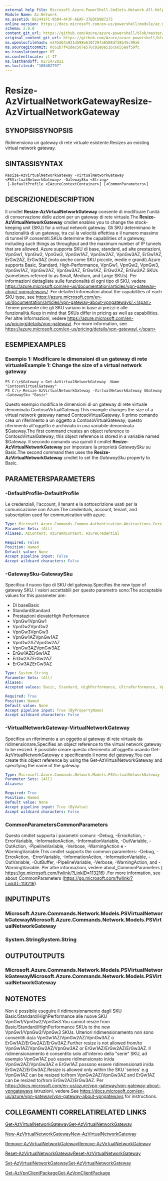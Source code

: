 ```yaml
---
external help file: Microsoft.Azure.PowerShell.Cmdlets.Network.dll-Help.xml
Module Name: Az.Network
ms.assetid: DE2441FC-9504-4F3F-AEAF-37EDCD9B7275
online version: https://docs.microsoft.com/en-us/powershell/module/az.network/resize-azvirtualnetworkgateway
schema: 2.0.0
content_git_url: https://github.com/Azure/azure-powershell/blob/master/src/Network/Network/help/Resize-AzVirtualNetworkGateway.md
original_content_git_url: https://github.com/Azure/azure-powershell/blob/master/src/Network/Network/help/Resize-AzVirtualNetworkGateway.md
ms.openlocfilehash: e345d64a921d598e610f297a0508df58b45c99a6
ms.sourcegitcommit: 0c61b7f42dec507e576c92e0a516c6655e9f50fc
ms.translationtype: MT
ms.contentlocale: it-IT
ms.lasthandoff: 02/14/2021
ms.locfileid: "100402797"
---
```

# <span data-ttu-id="cf27a-101">Resize-AzVirtualNetworkGateway</span><span class="sxs-lookup"><span data-stu-id="cf27a-101">Resize-AzVirtualNetworkGateway</span></span>

## <span data-ttu-id="cf27a-102">SYNOPSIS</span><span class="sxs-lookup"><span data-stu-id="cf27a-102">SYNOPSIS</span></span>
<span data-ttu-id="cf27a-103">Ridimensiona un gateway di rete virtuale esistente.</span><span class="sxs-lookup"><span data-stu-id="cf27a-103">Resizes an existing virtual network gateway.</span></span>

## <span data-ttu-id="cf27a-104">SINTASSI</span><span class="sxs-lookup"><span data-stu-id="cf27a-104">SYNTAX</span></span>

```
Resize-AzVirtualNetworkGateway -VirtualNetworkGateway <PSVirtualNetworkGateway> -GatewaySku <String>
 [-DefaultProfile <IAzureContextContainer>] [<CommonParameters>]
```

## <span data-ttu-id="cf27a-105">DESCRIZIONE</span><span class="sxs-lookup"><span data-stu-id="cf27a-105">DESCRIPTION</span></span>
<span data-ttu-id="cf27a-106">Il cmdlet **Resize-AzVirtualNetworkGateway** consente di modificare l'unità di conservazione delle azioni per un gateway di rete virtuale.</span><span class="sxs-lookup"><span data-stu-id="cf27a-106">The **Resize-AzVirtualNetworkGateway** cmdlet enables you to change the stock-keeping unit (SKU) for a virtual network gateway.</span></span>
<span data-ttu-id="cf27a-107">Gli SKU determinano le funzionalità di un gateway, tra cui la velocità effettiva e il numero massimo di tunnel IP consentiti.</span><span class="sxs-lookup"><span data-stu-id="cf27a-107">SKUs determine the capabilities of a gateway, including such things as throughput and the maximum number of IP tunnels that are allowed.</span></span>
<span data-ttu-id="cf27a-108">Azure supporta SKU di base, standard, ad alte prestazioni, VpnGw1, VpnGw2, VpnGw3, VpnGw1AZ, VpnGw2AZ, VpnGw3AZ, ErGw1AZ, ErGw2AZ, ErGw3AZ (noto anche come SKU piccole, medie e grandi).</span><span class="sxs-lookup"><span data-stu-id="cf27a-108">Azure supports Basic, Standard, High-Performance, VpnGw1, VpnGw2, VpnGw3, VpnGw1AZ, VpnGw2AZ, VpnGw3AZ, ErGw1AZ, ErGw2AZ, ErGw3AZ SKUs (sometimes referred to as Small, Medium, and Large SKUs).</span></span>
<span data-ttu-id="cf27a-109">Per informazioni dettagliate sulle funzionalità di ogni tipo di SKU, vedere https://azure.microsoft.com/en-us/documentation/articles/vpn-gateway-about-vpngateways/ .</span><span class="sxs-lookup"><span data-stu-id="cf27a-109">For detailed information about the capabilities of each SKU type, see https://azure.microsoft.com/en-us/documentation/articles/vpn-gateway-about-vpngateways/.</span></span>
<span data-ttu-id="cf27a-110">Tenere presente che gli SKU variano in base ai prezzi e alle funzionalità.</span><span class="sxs-lookup"><span data-stu-id="cf27a-110">Keep in mind that SKUs differ in pricing as well as capabilities.</span></span>
<span data-ttu-id="cf27a-111">Per altre informazioni, vedere https://azure.microsoft.com/en-us/pricing/details/vpn-gateway/ .</span><span class="sxs-lookup"><span data-stu-id="cf27a-111">For more information, see https://azure.microsoft.com/en-us/pricing/details/vpn-gateway/.</span></span>

## <span data-ttu-id="cf27a-112">ESEMPI</span><span class="sxs-lookup"><span data-stu-id="cf27a-112">EXAMPLES</span></span>

### <span data-ttu-id="cf27a-113">Esempio 1: Modificare le dimensioni di un gateway di rete virtuale</span><span class="sxs-lookup"><span data-stu-id="cf27a-113">Example 1: Change the size of a virtual network gateway</span></span>
```
PS C:\>$Gateway = Get-AzVirtualNetworkGateway -Name "ContosoVirtualGateway"
PS C:\> Resize-AzVirtualNetworkGateway -VirtualNetworkGateway $Gateway -GatewaySku "Basic"
```

<span data-ttu-id="cf27a-114">Questo esempio modifica le dimensioni di un gateway di rete virtuale denominato ContosoVirtualGateway.</span><span class="sxs-lookup"><span data-stu-id="cf27a-114">This example changes the size of a virtual network gateway named ContosoVirtualGateway.</span></span>
<span data-ttu-id="cf27a-115">Il primo comando crea un riferimento a un oggetto a ContosoVirtualGateway; questo riferimento all'oggetto è archiviato in una variabile denominata $Gateway.</span><span class="sxs-lookup"><span data-stu-id="cf27a-115">The first command creates an object reference to ContosoVirtualGateway; this object reference is stored in a variable named $Gateway.</span></span>
<span data-ttu-id="cf27a-116">Il secondo comando usa quindi il cmdlet **Resize-AzVirtualNetworkGateway** per impostare la proprietà *GatewaySku* su Basic.</span><span class="sxs-lookup"><span data-stu-id="cf27a-116">The second command then uses the **Resize-AzVirtualNetworkGateway** cmdlet to set the *GatewaySku* property to Basic.</span></span>

## <span data-ttu-id="cf27a-117">PARAMETERS</span><span class="sxs-lookup"><span data-stu-id="cf27a-117">PARAMETERS</span></span>

### <span data-ttu-id="cf27a-118">-DefaultProfile</span><span class="sxs-lookup"><span data-stu-id="cf27a-118">-DefaultProfile</span></span>
<span data-ttu-id="cf27a-119">Le credenziali, l'account, il tenant e la sottoscrizione usati per la comunicazione con Azure.</span><span class="sxs-lookup"><span data-stu-id="cf27a-119">The credentials, account, tenant, and subscription used for communication with azure.</span></span>

```yaml
Type: Microsoft.Azure.Commands.Common.Authentication.Abstractions.Core.IAzureContextContainer
Parameter Sets: (All)
Aliases: AzContext, AzureRmContext, AzureCredential

Required: False
Position: Named
Default value: None
Accept pipeline input: False
Accept wildcard characters: False
```

### <span data-ttu-id="cf27a-120">-GatewaySku</span><span class="sxs-lookup"><span data-stu-id="cf27a-120">-GatewaySku</span></span>
<span data-ttu-id="cf27a-121">Specifica il nuovo tipo di SKU del gateway.</span><span class="sxs-lookup"><span data-stu-id="cf27a-121">Specifies the new type of gateway SKU.</span></span>
<span data-ttu-id="cf27a-122">I valori accettabili per questo parametro sono:</span><span class="sxs-lookup"><span data-stu-id="cf27a-122">The acceptable values for this parameter are:</span></span>
- <span data-ttu-id="cf27a-123">Di base</span><span class="sxs-lookup"><span data-stu-id="cf27a-123">Basic</span></span>
- <span data-ttu-id="cf27a-124">Standard</span><span class="sxs-lookup"><span data-stu-id="cf27a-124">Standard</span></span>
- <span data-ttu-id="cf27a-125">Prestazioni elevate</span><span class="sxs-lookup"><span data-stu-id="cf27a-125">High Performance</span></span>
- <span data-ttu-id="cf27a-126">VpnGw1</span><span class="sxs-lookup"><span data-stu-id="cf27a-126">VpnGw1</span></span>
- <span data-ttu-id="cf27a-127">VpnGw2</span><span class="sxs-lookup"><span data-stu-id="cf27a-127">VpnGw2</span></span>
- <span data-ttu-id="cf27a-128">VpnGw3</span><span class="sxs-lookup"><span data-stu-id="cf27a-128">VpnGw3</span></span>
- <span data-ttu-id="cf27a-129">VpnGw1AZ</span><span class="sxs-lookup"><span data-stu-id="cf27a-129">VpnGw1AZ</span></span> 
- <span data-ttu-id="cf27a-130">VpnGw2AZ</span><span class="sxs-lookup"><span data-stu-id="cf27a-130">VpnGw2AZ</span></span> 
- <span data-ttu-id="cf27a-131">VpnGw3AZ</span><span class="sxs-lookup"><span data-stu-id="cf27a-131">VpnGw3AZ</span></span> 
- <span data-ttu-id="cf27a-132">ErGw1AZ</span><span class="sxs-lookup"><span data-stu-id="cf27a-132">ErGw1AZ</span></span> 
- <span data-ttu-id="cf27a-133">ErGw2AZ</span><span class="sxs-lookup"><span data-stu-id="cf27a-133">ErGw2AZ</span></span> 
- <span data-ttu-id="cf27a-134">ErGw3AZ</span><span class="sxs-lookup"><span data-stu-id="cf27a-134">ErGw3AZ</span></span> 

```yaml
Type: System.String
Parameter Sets: (All)
Aliases:
Accepted values: Basic, Standard, HighPerformance, UltraPerformance, VpnGw1, VpnGw2, VpnGw3, VpnGw1AZ, VpnGw2AZ, VpnGw3AZ, ErGw1AZ, ErGw2AZ, ErGw3AZ

Required: True
Position: Named
Default value: None
Accept pipeline input: True (ByPropertyName)
Accept wildcard characters: False
```

### <span data-ttu-id="cf27a-135">-VirtualNetworkGateway</span><span class="sxs-lookup"><span data-stu-id="cf27a-135">-VirtualNetworkGateway</span></span>
<span data-ttu-id="cf27a-136">Specifica un riferimento a un oggetto al gateway di rete virtuale da ridimensionare.</span><span class="sxs-lookup"><span data-stu-id="cf27a-136">Specifies an object reference to the virtual network gateway to be resized.</span></span>
<span data-ttu-id="cf27a-137">È possibile creare questo riferimento all'oggetto usando Get-AzVirtualNetworkGateway e specificando il nome del gateway.</span><span class="sxs-lookup"><span data-stu-id="cf27a-137">You can create this object reference by using the Get-AzVirtualNetworkGateway and specifying the name of the gateway.</span></span>

```yaml
Type: Microsoft.Azure.Commands.Network.Models.PSVirtualNetworkGateway
Parameter Sets: (All)
Aliases:

Required: True
Position: Named
Default value: None
Accept pipeline input: True (ByValue)
Accept wildcard characters: False
```

### <span data-ttu-id="cf27a-138">CommonParameters</span><span class="sxs-lookup"><span data-stu-id="cf27a-138">CommonParameters</span></span>
<span data-ttu-id="cf27a-139">Questo cmdlet supporta i parametri comuni: -Debug, -ErrorAction, -ErrorVariable, -InformationAction, -InformationVariable, -OutVariable, -OutAction, -PipelineVariable, -Verbose, -WarningAction e -WarningVariable.</span><span class="sxs-lookup"><span data-stu-id="cf27a-139">This cmdlet supports the common parameters: -Debug, -ErrorAction, -ErrorVariable, -InformationAction, -InformationVariable, -OutVariable, -OutBuffer, -PipelineVariable, -Verbose, -WarningAction, and -WarningVariable.</span></span> <span data-ttu-id="cf27a-140">Per altre informazioni, vedere about_CommonParameters ( https://go.microsoft.com/fwlink/?LinkID=113216) .</span><span class="sxs-lookup"><span data-stu-id="cf27a-140">For more information, see about_CommonParameters (https://go.microsoft.com/fwlink/?LinkID=113216).</span></span>

## <span data-ttu-id="cf27a-141">INPUT</span><span class="sxs-lookup"><span data-stu-id="cf27a-141">INPUTS</span></span>

### <span data-ttu-id="cf27a-142">Microsoft.Azure.Commands.Network.Models.PSVirtualNetworkGateway</span><span class="sxs-lookup"><span data-stu-id="cf27a-142">Microsoft.Azure.Commands.Network.Models.PSVirtualNetworkGateway</span></span>

### <span data-ttu-id="cf27a-143">System.String</span><span class="sxs-lookup"><span data-stu-id="cf27a-143">System.String</span></span>

## <span data-ttu-id="cf27a-144">OUTPUT</span><span class="sxs-lookup"><span data-stu-id="cf27a-144">OUTPUTS</span></span>

### <span data-ttu-id="cf27a-145">Microsoft.Azure.Commands.Network.Models.PSVirtualNetworkGateway</span><span class="sxs-lookup"><span data-stu-id="cf27a-145">Microsoft.Azure.Commands.Network.Models.PSVirtualNetworkGateway</span></span>

## <span data-ttu-id="cf27a-146">NOTE</span><span class="sxs-lookup"><span data-stu-id="cf27a-146">NOTES</span></span>
<span data-ttu-id="cf27a-147">Non è possibile eseguire il ridimensionamento dagli SKU Basic/Standard/HighPerformance alle nuove SKU VpnGw1/VpnGw2/VpnGw3.</span><span class="sxs-lookup"><span data-stu-id="cf27a-147">You cannot resize from Basic/Standard/HighPerformance SKUs to the new VpnGw1/VpnGw2/VpnGw3 SKUs.</span></span> <span data-ttu-id="cf27a-148">Ulteriori ridimensionamento non sono consentiti da/a VpnGw1AZ/VpnGw2AZ/VpnGw3AZ o ErGw1AZ/ErGw2AZ/ErGw3AZ.</span><span class="sxs-lookup"><span data-stu-id="cf27a-148">Further resize is not allowed from/to VpnGw1AZ/VpnGw2AZ/VpnGw3AZ or ErGw1AZ/ErGw2AZ/ErGw3AZ.</span></span> <span data-ttu-id="cf27a-149">Il ridimensionamento è consentito solo all'interno della "serie" SKU, ad esempio VpnGw1AZ può essere ridimensionato in/da VpnGw2AZ/VpnGw3AZ e ErGw1AZ possono essere ridimensionati in/da ErGw2AZ/ErGw3AZ.</span><span class="sxs-lookup"><span data-stu-id="cf27a-149">Resize is allowed only within the SKU 'series' e.g VpnGw1AZ can be resized to/from VpnGw2AZ/VpnGw3AZ and ErGw1AZ can be resized to/from ErGw2AZ/ErGw3AZ.</span></span> <span data-ttu-id="cf27a-150">Per https://docs.microsoft.com/en-us/azure/vpn-gateway/vpn-gateway-about-vpngateways istruzioni, vedere.</span><span class="sxs-lookup"><span data-stu-id="cf27a-150">See https://docs.microsoft.com/en-us/azure/vpn-gateway/vpn-gateway-about-vpngateways for instructions.</span></span>

## <span data-ttu-id="cf27a-151">COLLEGAMENTI CORRELATI</span><span class="sxs-lookup"><span data-stu-id="cf27a-151">RELATED LINKS</span></span>

[<span data-ttu-id="cf27a-152">Get-AzVirtualNetworkGateway</span><span class="sxs-lookup"><span data-stu-id="cf27a-152">Get-AzVirtualNetworkGateway</span></span>](./Get-AzVirtualNetworkGateway.md)

[<span data-ttu-id="cf27a-153">New-AzVirtualNetworkGateway</span><span class="sxs-lookup"><span data-stu-id="cf27a-153">New-AzVirtualNetworkGateway</span></span>](./New-AzVirtualNetworkGateway.md)

[<span data-ttu-id="cf27a-154">Remove-AzVirtualNetworkGateway</span><span class="sxs-lookup"><span data-stu-id="cf27a-154">Remove-AzVirtualNetworkGateway</span></span>](./Remove-AzVirtualNetworkGateway.md)

[<span data-ttu-id="cf27a-155">Reset-AzVirtualNetworkGateway</span><span class="sxs-lookup"><span data-stu-id="cf27a-155">Reset-AzVirtualNetworkGateway</span></span>](./Reset-AzVirtualNetworkGateway.md)

[<span data-ttu-id="cf27a-156">Set-AzVirtualNetworkGateway</span><span class="sxs-lookup"><span data-stu-id="cf27a-156">Set-AzVirtualNetworkGateway</span></span>](./Set-AzVirtualNetworkGateway.md)

[<span data-ttu-id="cf27a-157">Get-AzVpnClientPackage</span><span class="sxs-lookup"><span data-stu-id="cf27a-157">Get-AzVpnClientPackage</span></span>](./Get-AzVpnClientPackage.md)

